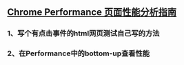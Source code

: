 ## [Chrome Performance 页面性能分析指南](https://zhuanlan.zhihu.com/p/163474573)
### 1、写个有点击事件的html网页测试自己写的方法
### 2、在Performance中的bottom-up查看性能